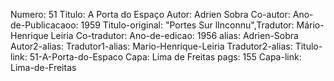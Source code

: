 Numero: 51
Titulo: A Porta do Espaço
Autor: Adrien Sobra
Co-autor: 
Ano-de-Publicacaoo: 1959
Titulo-original: "Portes Sur lInconnu",Tradutor: Mário-Henrique Leiria
Co-tradutor: 
Ano-de-edicao: 1956
alias: Adrien-Sobra
Autor2-alias: 
Tradutor1-alias: Mario-Henrique-Leiria
Tradutor2-alias: 
Titulo-link: 51-A-Porta-do-Espaco
Capa: Lima de Freitas
pags: 155
Capa-link: Lima-de-Freitas